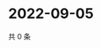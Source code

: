 # 2022-09-05

共 0 条

<!-- BEGIN WEIBO -->
<!-- 最后更新时间 Mon Sep 05 2022 15:29:15 GMT+0800 (China Standard Time) -->

<!-- END WEIBO -->
